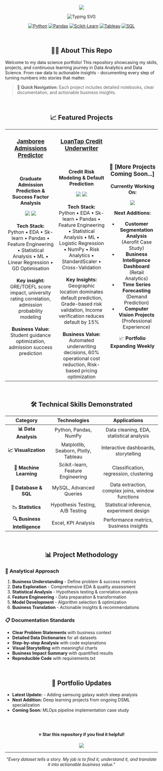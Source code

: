 <p align="center">
  <img src="https://capsule-render.vercel.app/api?type=waving&color=gradient&customColorList=12,20,14,25,17&height=200&section=header&text=Shishir%20Bhat&fontSize=50&fontColor=fff&animation=twinkling&fontAlignY=35&desc=PORTFOLIO" />
</p>
<p align="center">
  <img src="https://readme-typing-svg.herokuapp.com?font=Fira+Code&size=30&pause=1000&color=4CAF50&center=true&vCenter=true&width=800&lines=Data+Science+Portfolio;Analytics+%7C+Machine+Learning+%7C+Insights;Real-World+Problem+Solving" alt="Typing SVG" />
</p>

<div align="center">

[![Python](https://img.shields.io/badge/Python-3776AB?style=for-the-badge&logo=python&logoColor=white)](https://python.org/)
[![Pandas](https://img.shields.io/badge/Pandas-150458?style=for-the-badge&logo=pandas&logoColor=white)](https://pandas.pydata.org/)
[![Scikit-Learn](https://img.shields.io/badge/Scikit--Learn-F7931E?style=for-the-badge&logo=scikitlearn&logoColor=white)](https://scikit-learn.org/)
[![Tableau](https://img.shields.io/badge/Tableau-E97627?style=for-the-badge&logo=tableau&logoColor=white)](https://tableau.com/)
[![SQL](https://img.shields.io/badge/SQL-4479A1?style=for-the-badge&logo=mysql&logoColor=white)](https://mysql.com/)

</div>

<br>

<div align="center">
  <h2> 👨‍💻 About This Repo </h2>
</div>


Welcome to my data science portfolio! This repository showcasing my skills, projects, and continuous learning journey in Data Analytics and Data Science. From raw data to actionable insights - documenting every step of turning numbers into stories that matter.
> **🚀 Quick Navigation:** Each project includes detailed notebooks, clear documentation, and actionable business insights.


<br>

<div align="center">
  <h2> 📈 Featured Projects </h2>
</div>




<table>
<tr>
<td width="33%" align="center" valign="top">

### [Jamboree Admissions Predictor](https://github.com/ShishirBhat-Labs/Portfolio/tree/main/Jamboree%20Admissions%20Prediction%20Business%20Case%20study)

<br>

**Graduate Admission Prediction & Success Factor Analysis**

<img src="https://img.shields.io/badge/Status-Completed-brightgreen?style=flat-square" />
<img src="https://img.shields.io/badge/ML-Linear Regression-red?style=flat-square" />

<br>
<br>


<div align="center"><strong>Tech Stack:</strong></div>
Python • EDA • Sk-learn • Pandas • Feature Engineering • Statistical Analysis • ML • Linear Regression • GD Optimisation

<br>
<br>

<div align="center"><strong>Key insight:</strong></div>
GRE/TOEFL score impact, university rating correlation, admission probability modeling  

<br>
<br>

<div align="center"><strong>Business Value:</strong></div>
Student guidance optimization, admission success prediction

</td>


<td width="33%" align="center";vertical-align: top>

### [LoanTap Credit Underwriter](https://github.com/ShishirBhat-Labs/Portfolio/tree/main/LoanTap%20Credit%20Underwriter%20-%20Risk%20Assessment%20Engine)

<br>

**Credit Risk Modeling & Default Prediction**

<img src="https://img.shields.io/badge/Status-Completed-brightgreen?style=flat-square" />
<img src="https://img.shields.io/badge/ML-Logistic Regression-red?style=flat-square" />
<br>
<br>
<div align="center"><strong>Tech Stack:</strong></div>
Python • EDA • Sk-learn • Pandas • Feature Engineering • Statistical Analysis • ML • Logistic Regression • NumPy • Risk Analytics • StandardScaler • Cross-Validation
<br>
<br>
<div align="center"><strong>Key Insights:</strong></div>
Geographic location dominates default prediction, Grade-based risk validation, Income verification reduces default by 15%
<br>
<br>
<div align="center"><strong>Business Value:</strong></div>
Automated underwriting decisions, 60% operational cost reduction, Risk-based pricing optimization

</td>


<td width="33%" align="center">

### 🚀 [More Projects Coming Soon...]
**Currently Working On:**

<img src="https://img.shields.io/badge/Status-In%20Progress-yellow?style=flat-square" />

**Next Additions:**
- **Customer Segmentation Analysis** (Aerofit Case Study)
- **Business Intelligence Dashboard** (Retail Analytics)
- **Time Series Forecasting** (Demand Prediction)
- **Computer Vision Projects** (Professional Experience)

📈 **Portfolio Expanding Weekly**

</td>
</tr>
</table>

<br>

<div align="center">
  <h2> 🛠️ Technical Skills Demonstrated </h2>
</div>

<div align="center">

| **Category** | **Technologies** | **Applications** |
|:---:|:---:|:---:|
| **📊 Data Analysis** | Python, Pandas, NumPy | Data cleaning, EDA, statistical analysis |
| **📈 Visualization** | Matplotlib, Seaborn, Plotly, Tableau | Interactive dashboards, storytelling |
| **🤖 Machine Learning** | Scikit-learn, Feature Engineering | Classification, regression, clustering |
| **💾 Database & SQL** | MySQL, Advanced Queries | Data extraction, complex joins, window functions |
| **📉 Statistics** | Hypothesis Testing, A/B Testing | Statistical inference, experiment design |
| **🔍 Business Intelligence** | Excel, KPI Analysis | Performance metrics, business insights |

</div>


<br>

<div align="center">
  <h2> 📊 Project Methodology </h2>
</div>



### 🔬 **Analytical Approach**
1. **Business Understanding** - Define problem & success metrics
2. **Data Exploration** - Comprehensive EDA & quality assessment
3. **Statistical Analysis** - Hypothesis testing & correlation analysis
4. **Feature Engineering** - Data preparation & transformation
5. **Model Development** - Algorithm selection & optimization
6. **Business Translation** - Actionable insights & recommendations



### 📋 **Documentation Standards**
- **Clear Problem Statements** with business context
- **Detailed Data Dictionaries** for all datasets
- **Step-by-step Analysis** with code explanations
- **Visual Storytelling** with meaningful charts
- **Business Impact Summary** with quantified results
- **Reproducible Code** with requirements.txt



<br>

<div align="center">
  <h2> 🔄 Portfolio Updates </h2>
</div>


- **Latest Update:** - Adding samsung galaxy watch sleep analysis
- **Next Addition:** Deep learning projects from ongoing DSML specialization
- **Coming Soon:** MLOps pipeline implementation case study

<br>
<br>


<div align="center">

**⭐ Star this repository if you find it helpful!**

<img src="https://komarev.com/ghpvc/?username=ShishirBhat-Labs&color=4CAF50&style=flat-square&label=Portfolio+Views" />

</div>

---

<p align="center">
  <i>"Every dataset tells a story. My job is to find it, understand it, and translate it into actionable business value."</i>
</p>
